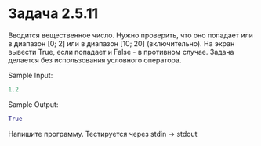 # Задача 2.5.11

Вводится вещественное число. Нужно проверить, что оно попадает или в диапазон [0; 2] или в диапазон [10; 20] (включительно). На экран вывести True, если попадает и False - в противном случае. Задача делается без использования условного оператора.

Sample Input:

```python
1.2
```

Sample Output:

```python
True
```

Напишите программу. Тестируется через stdin → stdout
